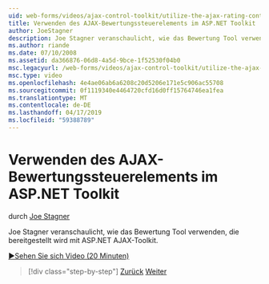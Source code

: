 ```yaml
---
uid: web-forms/videos/ajax-control-toolkit/utilize-the-ajax-rating-control-in-the-aspnet-toolkit
title: Verwenden des AJAX-Bewertungssteuerelements im ASP.NET Toolkit | Microsoft-Dokumentation
author: JoeStagner
description: Joe Stagner veranschaulicht, wie das Bewertung Tool verwenden, die bereitgestellt wird mit ASP.NET AJAX-Toolkit.
ms.author: riande
ms.date: 07/10/2008
ms.assetid: da366876-06d8-4a5d-9bce-1f52530f04b0
msc.legacyurl: /web-forms/videos/ajax-control-toolkit/utilize-the-ajax-rating-control-in-the-aspnet-toolkit
msc.type: video
ms.openlocfilehash: 4e4ae06ab6a6208c20d5206e171e5c906ac55708
ms.sourcegitcommit: 0f1119340e4464720cfd16d0ff15764746ea1fea
ms.translationtype: MT
ms.contentlocale: de-DE
ms.lasthandoff: 04/17/2019
ms.locfileid: "59388789"
---
```

# <a name="utilize-the-ajax-rating-control-in-the-aspnet-toolkit"></a>Verwenden des AJAX-Bewertungssteuerelements im ASP.NET Toolkit

durch [Joe Stagner](https://github.com/JoeStagner)

Joe Stagner veranschaulicht, wie das Bewertung Tool verwenden, die bereitgestellt wird mit ASP.NET AJAX-Toolkit.

[&#9654;Sehen Sie sich Video (20 Minuten)](https://channel9.msdn.com/Blogs/ASP-NET-Site-Videos/utilize-the-ajax-rating-control-in-the-aspnet-toolkit)

> [!div class="step-by-step"]
> [Zurück](how-do-i-the-ajax-toolkit-reorder-control.md)
> [Weiter](control-extenders.md)
